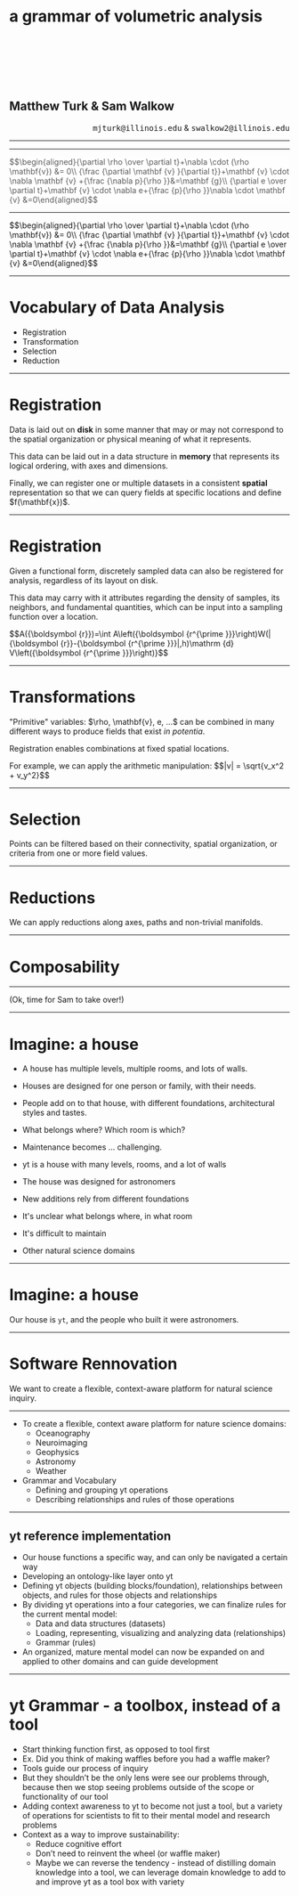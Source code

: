 <!-- .slide: class="titleslide" -->

# a grammar of volumetric analysis

<div style="height: 6.0em;"></div>

## Matthew Turk & Sam Walkow

<p style="text-align: right;" data-markdown=true><tt>mjturk@illinois.edu</tt> & <tt>swalkow2@illinois.edu</tt></p> 

---

<!-- .slide: data-background-image="images/clouds.jpg" 
             data-background-size="cover" data-background-repeat="none" -->

---

<!-- .slide: data-background-image="https://upload.wikimedia.org/wikipedia/commons/b/bd/Kelvin_Helmholz_wave_clouds.jpg" 
             data-background-size="cover" data-background-repeat="none" class="full" -->

<div class="multiCol">
<div class="col" data-markdown=true>
</div>
<div class="col fragment fade-in" style="opacity:0.7;background-color: white;" data-markdown=true>
$$\begin{aligned}{\partial \rho  \over \partial t}+\nabla \cdot (\rho \mathbf{v}) &= 0\\
{\frac {\partial \mathbf {v} }{\partial t}}+\mathbf {v} \cdot \nabla \mathbf {v} +{\frac {\nabla p}{\rho }}&=\mathbf {g}\\
{\partial e \over \partial t}+\mathbf {v} \cdot \nabla e+{\frac {p}{\rho }}\nabla \cdot \mathbf {v} &=0\end{aligned}$$
</div>
</div>

<!--<p class="mediumtext centered"><a href="https://commons.wikimedia.org/wiki/File:Kelvin_Helmholz_wave_clouds.jpg">Brocken Inaglory [CC BY-SA 4.0], via Wikimedia Commons</a></p> -->

---

<div class="multiCol">
<div class="col">
<div class="fig-container" data-style="height: 600px;" data-file="figures/kh_example.html" data-markdown=true>
</div>
</div>
<div class="col" data-markdown=true>
$$\begin{aligned}{\partial \rho  \over \partial t}+\nabla \cdot (\rho \mathbf{v}) &= 0\\
{\frac {\partial \mathbf {v} }{\partial t}}+\mathbf {v} \cdot \nabla \mathbf {v} +{\frac {\nabla p}{\rho }}&=\mathbf {g}\\
{\partial e \over \partial t}+\mathbf {v} \cdot \nabla e+{\frac {p}{\rho }}\nabla \cdot \mathbf {v} &=0\end{aligned}$$
</div>
</div>

---

# Vocabulary of Data Analysis

* Registration
* Transformation
* Selection
* Reduction

---

<div class="multiCol">
<div class="col">

# Registration

<p class="fragment">Data is laid out on <b>disk</b> in some manner that may or may not correspond to the spatial organization or physical meaning of what it represents.</p>

<p class="fragment">This data can be laid out in a data structure in <b>memory</b> that represents its logical ordering, with axes and dimensions.</p>

<p class="fragment">Finally, we can register one or multiple datasets in a consistent <b>spatial</b> representation so that we can query fields at specific locations and define $f(\mathbf{x})$.</p>

</div>

<div class="col">
<div class="fig-container" data-file="figures/volume_layout.html" data-preload data-style="height: 600px;">
</div>
</div>
</div>

---

<div class="multiCol">
<div class="col">

# Registration

<p class="fragment">Given a functional form, discretely sampled data can also be registered for analysis, regardless of its layout on disk.</p>

<div class="fragment" data-markdown=true>
<p>This data may carry with it attributes regarding the density of samples, its neighbors, and fundamental quantities, which can be input into a sampling function over a location.</p>

$$A({\boldsymbol {r}})=\int A\left({\boldsymbol {r^{\prime }}}\right)W(|{\boldsymbol {r}}-{\boldsymbol {r^{\prime }}}|,h)\mathrm {d} V\left({\boldsymbol {r^{\prime }}}\right)}$$
</div>

</div>

<div class="col">
<div class="fig-container" data-file="figures/particle_layout.html" data-preload data-style="height: 600px;">
</div>
</div>
</div>


---

<div class="multiCol">
<div class="col">
<div class="fig-container" data-file="figures/galaxy_transformations.html" data-preload data-style="height: 768px;">
</div>
</div>
<div class="col" data-markdown=true>

# Transformations

<p class="fragment">"Primitive" variables: $\rho, \mathbf{v}, e, ...$ can be combined in many different ways to produce fields that exist <i>in potentia</i>.</p>
<p class="fragment">Registration enables combinations at fixed spatial locations.</p>
<p class="fragment">For example, we can apply the arithmetic manipulation:
$$|v| = \sqrt{v_x^2 + v_y^2}$$
</p>
</div>
</div>

---

<div class="multiCol">
<div class="col" data-markdown=true>

# Selection

<p>Points can be filtered based on their connectivity, spatial organization, or criteria from one or more field values.</p>
</div>
<div class="col">
<div class="fig-container" data-file="figures/kh_operations.html" data-preload data-style="height: 768px;">
</div>
</div>
</div>

---

# Reductions

We can apply reductions along axes, paths and non-trivial manifolds.

<div class="fig-container" data-file="figures/kh_path.html" data-preload data-style="height: 600px;">
</div>

---

# Composability

<div class="fig-container" data-file="figures/cosmology.html" data-preload data-style="height: 768px;">

---

(Ok, time for Sam to take over!)

---

# Imagine: a house

 * A house has multiple levels, multiple rooms, and lots of walls.
 * Houses are designed for one person or family, with their needs.
 * People add on to that house, with different foundations, architectural styles and tastes.
 * What belongs where?  Which room is which?
 * Maintenance becomes ... challenging.

 * yt is a house with many levels, rooms, and a lot of walls
 * The house was designed for astronomers
 * New additions rely from different foundations
 * It's unclear what belongs where, in what room
 * It's difficult to maintain
 * Other natural science domains

---

# Imagine: a house

Our house is `yt`, and the people who built it were astronomers.

---

# Software Rennovation

We want to create a flexible, context-aware platform for natural science inquiry.

<span class="fragment"><i class="fas fa-globe-africa fa-5x"></i></span>
<span class="fragment"><i class="fas fa-bolt fa-5x"></i></span>
<span class="fragment"><i class="fas fa-brain fa-5x"></i></span>
<span class="fragment"><i class="fas fa-water fa-5x"></i></span>
<span class="fragment"><i class="fas fa-star fa-5x"></i></span>

---

 * To create a flexible, context aware platform for nature science domains:
   * Oceanography
   * Neuroimaging
   * Geophysics
   * Astronomy
   * Weather
 * Grammar and Vocabulary
   * Defining and grouping yt operations
   * Describing relationships and rules of those operations

---

## yt reference implementation

 * Our house functions a specific way, and can only be navigated a certain way
 * Developing an ontology-like layer onto yt 
 * Defining yt objects (building blocks/foundation), relationships between objects, and rules for those objects and relationships
 * By dividing yt operations into a four categories, we can finalize rules for the current mental model:
   * Data and data structures (datasets)
   * Loading, representing, visualizing and analyzing data (relationships)
   * Grammar (rules)
 * An organized, mature mental model can now be expanded on and applied to other domains and can guide development

---

# yt Grammar - a toolbox, instead of a tool

 * Start thinking function first, as opposed to tool first
 * Ex. Did you think of making waffles before you had a waffle maker?
 * Tools guide our process of inquiry
 * But they shouldn’t be the only lens were see our problems through, because then we stop seeing problems outside of the scope or functionality of our tool
 * Adding context awareness to yt to become not just a tool, but a variety of operations for scientists to fit to their mental model and research problems
 * Context as a way to improve sustainability:
   * Reduce cognitive effort
   * Don’t need to reinvent the wheel (or waffle maker)
   * Maybe we can reverse the tendency - instead of distilling domain knowledge into a tool, we can leverage domain knowledge to add to and improve yt as a tool box with variety

